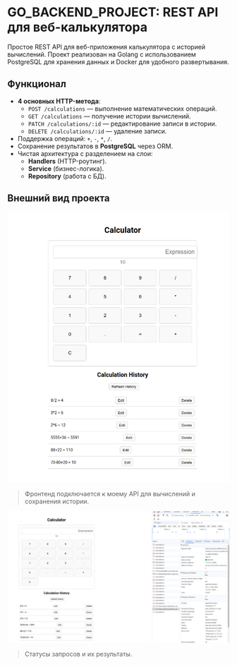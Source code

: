 # GO_BACKEND_PROJECT: REST API для веб-калькулятора

Простое REST API для веб-приложения калькулятора с историей вычислений.
Проект реализован на Golang с использованием PostgreSQL для хранения данных и Docker для удобного развертывания.

##  Функционал
- **4 основных HTTP-метода**:
  - `POST /calculations` — выполнение математических операций.
  - `GET /calculations` — получение истории вычислений.
  - `PATCH /calculations/:id` — редактирование записи в истории.
  - `DELETE /calculations/:id` — удаление записи.
- Поддержка операций: `+`, `-`, `*`, `/`.
- Сохранение результатов в **PostgreSQL** через ORM.
- Чистая архитектура с разделением на слои:
  - **Handlers** (HTTP-роутинг).
  - **Service** (бизнес-логика).
  - **Repository** (работа с БД).


## Внешний вид проекта

![Calculator UI](screenshots/calculator-ui.png)
> Фронтенд подключается к моему API для вычислений и сохранения истории.

![Calculator UI](screenshots/calculator-network-info.png)
> Статусы запросов и их результаты.
